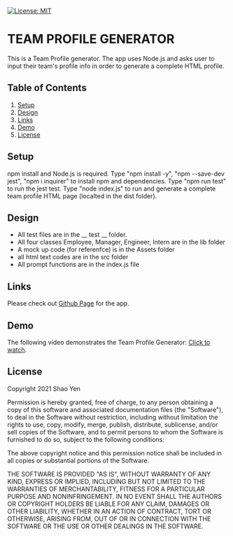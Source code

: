 [![License: MIT](https://img.shields.io/badge/License-MIT-yellow.svg)](https://opensource.org/licenses/MIT)

# TEAM PROFILE GENERATOR

This is a Team Profile generator. The app uses Node.js and asks user to input their team's profile info in order to generate a complete HTML profile.

## Table of Contents
1. [Setup](#setup)
2. [Design](#design)
3. [Links](#links)
4. [Demo](#demo)
5. [License](#license)

<a name="setup"></a>

## Setup

npm install and Node.js is required. Type "npm install -y", "npm --save-dev jest", "npm i inquirer" to install npm and dependencies. Type "npm run test" to run the jest test. Type "node index.js" to run and generate a complete team profile HTML page (localted in the dist folder).

<a name="design"></a>

## Design

* All test files are in the __ test __ folder.
* All four classes Employee, Manager, Engineer, Intern are in the lib folder
* A mock up code (for referenfce) is in the Assets folder
* all html text codes are in the src folder
* All prompt functions are in the index.js file

<a name="links"></a>

## Links

Please check out [Github Page](https://github.com/shaotangyen/team-profile-generator) for the app.

<a name="demo"></a>

## Demo

The following video demonstrates the Team Profile Generator: [Click to watch](https://drive.google.com/file/d/13wR_s-3vXr1w8Dt7OVoVuCqu-J7j-nIy/view?usp=sharing).

<a name="license"></a>

## License

Copyright 2021 Shao Yen

Permission is hereby granted, free of charge, to any person obtaining a copy of this software and associated documentation files (the "Software"), to deal in the Software without restriction, including without limitation the rights to use, copy, modify, merge, publish, distribute, sublicense, and/or sell copies of the Software, and to permit persons to whom the Software is furnished to do so, subject to the following conditions:

The above copyright notice and this permission notice shall be included in all copies or substantial portions of the Software.

THE SOFTWARE IS PROVIDED "AS IS", WITHOUT WARRANTY OF ANY KIND, EXPRESS OR IMPLIED, INCLUDING BUT NOT LIMITED TO THE WARRANTIES OF MERCHANTABILITY, FITNESS FOR A PARTICULAR PURPOSE AND NONINFRINGEMENT. IN NO EVENT SHALL THE AUTHORS OR COPYRIGHT HOLDERS BE LIABLE FOR ANY CLAIM, DAMAGES OR OTHER LIABILITY, WHETHER IN AN ACTION OF CONTRACT, TORT OR OTHERWISE, ARISING FROM, OUT OF OR IN CONNECTION WITH THE SOFTWARE OR THE USE OR OTHER DEALINGS IN THE SOFTWARE.